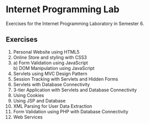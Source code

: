 # Internet Programming Lab
Exercises for the Internet Programming Laboratory in Semester 6.
## Exercises
1. Personal Website using HTML5 <br>
2. Online Store and styling with CSS3 <br>
3. a) Form Validation using JavaScript <br>
   b) DOM Manipulation using JavaScript <br>
4. Servlets using MVC Design Pattern <br>
5. Session Tracking with Servlets and Hidden Forms <br>
6. Servlets with Database Connectivity <br>
7. 3-tier Application with Servlets and Database Connectivity <br>
8. Using Cookies <br>
9. Using JSP and Database <br>
10. XML Parsing for User Data Extraction <br>
11. Form Validation using PHP with Database Connectivity <br>
12. Web Services <br>
